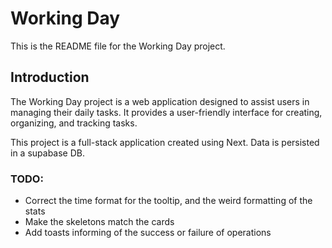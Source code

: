 # Working Day

This is the README file for the Working Day project.

## Introduction

The Working Day project is a web application designed to assist users in managing their daily tasks. It provides a user-friendly interface for creating, organizing, and tracking tasks.

This project is a full-stack application created using Next. Data is persisted in a supabase DB.

### TODO:

- Correct the time format for the tooltip, and the weird formatting of the stats
- Make the skeletons match the cards
- Add toasts informing of the success or failure of operations
